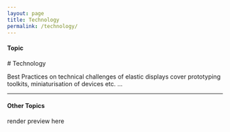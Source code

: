 ```yaml
---
layout: page
title: Technology
permalink: /technology/
---
```


<h4 class="strap">Topic</h4>
# Technology

Best Practices on technical challenges of elastic displays cover prototyping toolkits, miniaturisation of devices etc. ...

<hr class="panel-line">
<h4 class="sub">Other Topics</h4>
<p>render preview here</p>
